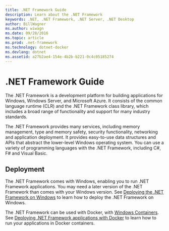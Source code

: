 ```yaml
---
title: .NET Framework Guide
description: Learn about the .NET Framework
keywords: .NET, .NET Framework, .NET Server, .NET Desktop
author: BillWagner
ms.author: wiwagn
ms.date: 09/28/2016
ms.topic: article
ms.prod: .net-framework
ms.technology: dotnet-docker
ms.devlang: dotnet
ms.assetid: a27b2ae4-154e-4b2b-b221-0c4c05185274
---
```


# .NET Framework Guide

The .NET Framework is a development platform for building applications for Windows, Windows Server, and Microsoft Azure. It consists of the common language runtime (CLR) and the .NET Framework class library, which includes a broad range of functionality and support for many industry standards. 

The .NET Framework provides many services, including memory management, type and memory safety, security functionality, networking and application deployment. It provides easy-to-use data structures and APIs that abstract the lower-level Windows operating system. You can use a variety of programming languages with the .NET Framework, including C#, F# and Visual Basic.

## Deployment

The .NET Framework comes with Windows, enabling you to run .NET Framework applications. You may need a later version of the .NET Framework than comes with your Windows version. See [Deploying the .NET Framework on Windows](./windows/index.md) to learn how to deploy the .NET Framework on Windows.

The .NET Framework can be used with Docker, with [Windows Containers](https://msdn.microsoft.com/virtualization/windowscontainers/about/about_overview). See [Deploying .NET Framework applications with Docker](./docker/index.md) to learn how to run your applications in Docker containers.

